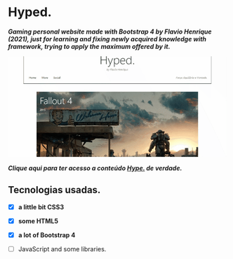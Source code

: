 # Hyped.

**_Gaming personal website made with Bootstrap 4 by Flavio Henrique (2021), just for learning and fixing newly acquired knowledge with framework, trying to apply the maximum offered by it._**

![](img/hyped-presents-home.gif)

_**Clique aqui para ter acesso a conteúdo [Hype.](https://flaviodart.github.io/Hyped./) de verdade.**_



## Tecnologias usadas.

- [x] **a little bit CSS3**
- [x] **some HTML5**
- [x] **a lot of Bootstrap 4**


- [ ] JavaScript and some libraries.